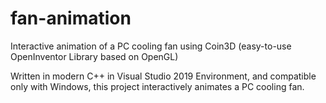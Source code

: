 # fan-animation

Interactive animation of a PC cooling fan using Coin3D (easy-to-use OpenInventor Library based on OpenGL) 

Written in modern C++ in Visual Studio 2019 Environment, and compatible only with Windows, this project interactively animates a PC cooling fan.
